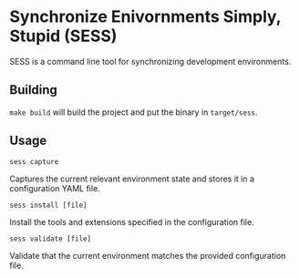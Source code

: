 # Synchronize Enivornments Simply, Stupid (SESS)

SESS is a command line tool for synchronizing development environments.

## Building

`make build` will build the project and put the binary in `target/sess`.

## Usage

```
sess capture
```
Captures the current relevant environment state and stores it in a configuration YAML file.

```
sess install [file]
```
Install the tools and extensions specified in the configuration file.

```
sess validate [file]
```
Validate that the current environment matches the provided configuration file.
